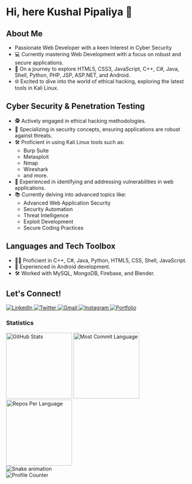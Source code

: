 <!DOCTYPE html>
<html>
<head>
  <meta charset="UTF-8" />
  <meta name="viewport" content="width=device-width, initial-scale=1.0" />
  <link href="https://cdn.jsdelivr.net/npm/tailwindcss@2.2.19/dist/tailwind.min.css" rel="stylesheet">
</head>
<body class="bg-gray-100 text-gray-800">

<h1 class="text-4xl text-center my-6">Hi, here Kushal Pipaliya 👋</h1>

<section class="p-6 max-w-4xl mx-auto bg-white shadow-md rounded-lg">
  <h2 class="text-2xl font-semibold mb-4">About Me</h2>
  <ul class="list-disc list-inside mb-4">
    <li>Passionate Web Developer with a keen Interest in Cyber Security</li>
    <li>💻 Currently mastering Web Development with a focus on robust and secure applications.</li>
    <li>🚀 On a journey to explore HTML5, CSS3, JavaScript, C++, C#, Java, Shell, Python, PHP, JSP, ASP.NET, and Android.</li>
    <li>🌐 Excited to dive into the world of ethical hacking, exploring the latest tools in Kali Linux.</li>
  </ul>
</section>

<section class="p-6 max-w-4xl mx-auto bg-white shadow-md rounded-lg mt-6">
  <h2 class="text-2xl font-semibold mb-4">Cyber Security & Penetration Testing</h2>
  <ul class="list-disc list-inside mb-4">
    <li>🕵️ Actively engaged in ethical hacking methodologies.</li>
    <li>🔐 Specializing in security concepts, ensuring applications are robust against threats.</li>
    <li>🛠️ Proficient in using Kali Linux tools such as:
      <ul class="list-disc list-inside ml-6">
        <li>Burp Suite</li>
        <li>Metasploit</li>
        <li>Nmap</li>
        <li>Wireshark</li>
        <li>and more.</li>
      </ul>
    </li>
    <li>🚨 Experienced in identifying and addressing vulnerabilities in web applications.</li>
    <li>📚 Currently delving into advanced topics like:
      <ul class="list-disc list-inside ml-6">
        <li>Advanced Web Application Security</li>
        <li>Security Automation</li>
        <li>Threat Intelligence</li>
        <li>Exploit Development</li>
        <li>Secure Coding Practices</li>
      </ul>
    </li>
  </ul>
</section>

<section class="p-6 max-w-4xl mx-auto bg-white shadow-md rounded-lg mt-6">
  <h2 class="text-2xl font-semibold mb-4">Languages and Tech Toolbox</h2>
  <ul class="list-disc list-inside mb-4">
    <li>👨‍💻 Proficient in C++, C#, Java, Python, HTML5, CSS, Shell, JavaScript.</li>
    <li>📱 Experienced in Android development.</li>
    <li>🛠️ Worked with MySQL, MongoDB, Firebase, and Blender.</li>
  </ul>
</section>

<section class="p-6 max-w-4xl mx-auto bg-white shadow-md rounded-lg mt-6 text-center">
  <h2 class="text-2xl font-semibold mb-4">Let's Connect!</h2>
  <div class="flex justify-center space-x-4 mb-6">
    <a href="https://www.linkedin.com/in/kushal-pipaliya" target="_blank">
      <img src="https://img.shields.io/badge/LinkedIn-0077B5?style=for-the-badge&logo=linkedin&logoColor=white" alt="LinkedIn">
    </a>
    <a href="https://twitter.com/PipaliyaKushal5" target="_blank">
      <img src="https://img.shields.io/badge/-Twitter-%231DA1F2?style=for-the-badge&logo=twitter&logoColor=white" alt="Twitter">
    </a>
    <a href="mailto:21bmiit129@gmail.com">
      <img src="https://img.shields.io/badge/-Gmail-%23333?style=for-the-badge&logo=gmail&logoColor=white" alt="Gmail">
    </a>
    <a href="https://www.instagram.com/_kushal_pipaliya/" target="_blank">
      <img src="https://img.shields.io/badge/-Instagram-%23E4405F?style=for-the-badge&logo=instagram&logoColor=white" alt="Instagram">
    </a>
    <a href="https://portfoliobykushal.netlify.app/" target="_blank">
      <img src="https://img.shields.io/badge/-Portfolio-%8A2BE2?style=for-the-badge&logoColor=white" alt="Portfolio">
    </a>
  </div>
</section>

<section class="p-6 max-w-4xl mx-auto bg-white shadow-md rounded-lg mt-6 text-center">
  <h3 class="text-2xl font-semibold mb-4 text-purple-500">Statistics</h3>
  <div class="flex justify-center space-x-4 mb-6">
    <img src="http://github-profile-summary-cards.vercel.app/api/cards/stats?username=kushal129&theme=2077" height="180em" alt="GitHub Stats">
    <img src="http://github-profile-summary-cards.vercel.app/api/cards/most-commit-language?username=kushal129&theme=2077" height="180em" alt="Most Commit Language">
    <img src="http://github-profile-summary-cards.vercel.app/api/cards/repos-per-language?username=kushal129&theme=2077" height="180em" alt="Repos Per Language">
  </div>
</section>

<section class="p-6 max-w-4xl mx-auto bg-white shadow-md rounded-lg mt-6 text-center">
  <img src="https://profile-readme-generator.com/assets/snake.svg" alt="Snake animation">
  <div class="mt-6">
    <img src="https://profile-counter.glitch.me/Kushal129/count.svg?" alt="Profile Counter">
  </div>
</section>

</body>
</html>

